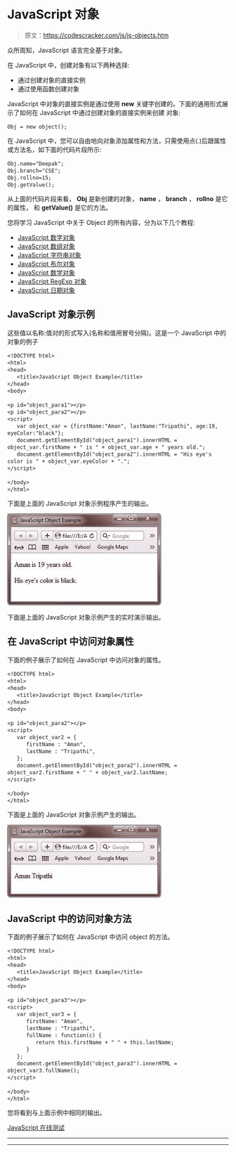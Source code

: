 # JavaScript 对象

> 原文：<https://codescracker.com/js/js-objects.htm>

众所周知，JavaScript 语言完全基于对象。

在 JavaScript 中，创建对象有以下两种选择:

*   通过创建对象的直接实例
*   通过使用函数创建对象

JavaScript 中对象的直接实例是通过使用 **new** 关键字创建的。下面的通用形式展示了如何在 JavaScript 中通过创建对象的直接实例来创建 对象:

```
Obj = new object();
```

在 JavaScript 中，您可以自由地向对象添加属性和方法，只需使用点(.)后跟属性或方法名，如下面的代码片段所示:

```
Obj.name="Deepak";
Obj.branch="CSE";
Obj.rollno=15;
Obj.getValue();
```

从上面的代码片段来看， **Obj** 是新创建的对象， **name** ， **branch** ， **rollno** 是它的属性， 和 **getValue()** 是它的方法。

您将学习 JavaScript 中关于 Object 的所有内容，分为以下几个教程:

*   [JavaScript 数字对象](/js/js-numbers.htm)
*   [JavaScript 数组对象](/js/js-arrays.htm)
*   [JavaScript 字符串对象](/js/js-strings.htm)
*   [JavaScript 布尔对象](/js/js-booleans.htm)
*   [JavaScript 数学对象](/js/js-math-object.htm)
*   [JavaScript RegExp 对象](/js/js-regexp-object.htm)
*   [JavaScript 日期对象](/js/js-dates.htm)

## JavaScript 对象示例

这些值以名称:值对的形式写入(名称和值用冒号分隔)。这是一个 JavaScript 中的对象的例子

```
<!DOCTYPE html>
<html>
<head>
   <title>JavaScript Object Example</title>
</head>
<body>

<p id="object_para1"></p>
<p id="object_para2"></p>
<script>
   var object_var = {firstName:"Aman", lastName:"Tripathi", age:19, eyeColor:"black"};
   document.getElementById("object_para1").innerHTML = object_var.firstName + " is " + object_var.age + " years old.";
   document.getElementById("object_para2").innerHTML = "His eye's color is " + object_var.eyeColor + ".";
</script>

</body>
</html>
```

下面是上面的 JavaScript 对象示例程序产生的输出。

![javascript object](img/ab5f5e87faa7d0e26a1569a8ae2fcf25.png)

下面是上面的 JavaScript 对象示例产生的实时演示输出。

## 在 JavaScript 中访问对象属性

下面的例子展示了如何在 JavaScript 中访问对象的属性。

```
<!DOCTYPE html>
<html>
<head>
   <title>JavaScript Object Example</title>
</head>
<body>

<p id="object_para2"></p>
<script>
   var object_var2 = {
      firstName : "Aman",
      lastName : "Tripathi",
   };
   document.getElementById("object_para2").innerHTML = object_var2.firstName + " " + object_var2.lastName;
</script>

</body>
</html>
```

下面是上面的 JavaScript 对象示例产生的输出。

![javascript object example](img/d2a14ed5f9657c7fbb943a5a5488688b.png)

## JavaScript 中的访问对象方法

下面的例子展示了如何在 JavaScript 中访问 object 的方法。

```
<!DOCTYPE html>
<html>
<head>
   <title>JavaScript Object Example</title>
</head>
<body>

<p id="object_para3"></p>
<script>
   var object_var3 = {
      firstName: "Aman",
      lastName : "Tripathi",
      fullName : function(c) {
         return this.firstName + " " + this.lastName;
      }
   };
   document.getElementById("object_para3").innerHTML = object_var3.fullName();
</script>

</body>
</html>
```

您将看到与上面示例中相同的输出。

[JavaScript 在线测试](/exam/showtest.php?subid=6)

* * *

* * *